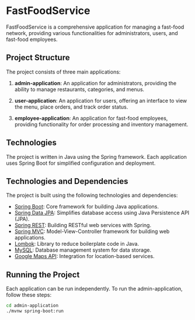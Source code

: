 # FastFoodService

FastFoodService is a comprehensive application for managing a fast-food network, providing various functionalities for administrators, users, and fast-food employees.

## Project Structure

The project consists of three main applications:

1. **admin-application**: An application for administrators, providing the ability to manage restaurants, categories, and menus.

2. **user-application**: An application for users, offering an interface to view the menu, place orders, and track order status.

3. **employee-application**: An application for fast-food employees, providing functionality for order processing and inventory management.

## Technologies

The project is written in Java using the Spring framework. Each application uses Spring Boot for simplified configuration and deployment.

## Technologies and Dependencies

The project is built using the following technologies and dependencies:

- [Spring Boot](https://spring.io/projects/spring-boot): Core framework for building Java applications.
- [Spring Data JPA](https://spring.io/projects/spring-data-jpa): Simplifies database access using Java Persistence API (JPA).
- [Spring REST](https://spring.io/guides/gs/rest-service/): Building RESTful web services with Spring.
- [Spring MVC](https://docs.spring.io/spring-framework/docs/current/reference/html/web.html): Model-View-Controller framework for building web applications.
- [Lombok](https://projectlombok.org/): Library to reduce boilerplate code in Java.
- [MySQL](https://www.mysql.com/): Database management system for data storage.
- [Google Maps API](https://developers.google.com/maps/documentation): Integration for location-based services.

## Running the Project

Each application can be run independently. To run the admin-application, follow these steps:

```bash
cd admin-application
./mvnw spring-boot:run

